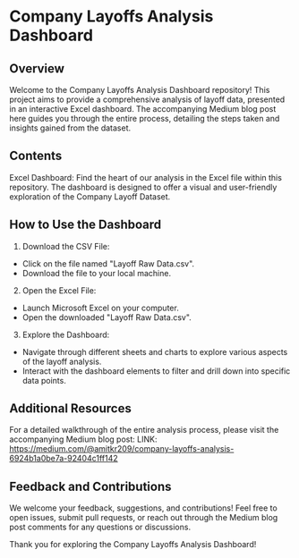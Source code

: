 # Company Layoffs Analysis Dashboard
## Overview
Welcome to the Company Layoffs Analysis Dashboard repository! This project aims to provide a comprehensive analysis of layoff data, presented in an interactive Excel dashboard. The accompanying Medium blog post here guides you through the entire process, detailing the steps taken and insights gained from the dataset.

## Contents
Excel Dashboard: Find the heart of our analysis in the Excel file within this repository. The dashboard is designed to offer a visual and user-friendly exploration of the Company Layoff Dataset.

## How to Use the Dashboard

1. Download the CSV File:
 - Click on the file named "Layoff Raw Data.csv".
 - Download the file to your local machine.
   
2. Open the Excel File:
 - Launch Microsoft Excel on your computer.
 - Open the downloaded "Layoff Raw Data.csv".

3. Explore the Dashboard:
 - Navigate through different sheets and charts to explore various aspects of the layoff analysis.
 - Interact with the dashboard elements to filter and drill down into specific data points.
   
## Additional Resources
For a detailed walkthrough of the entire analysis process, please visit the accompanying Medium blog post:
LINK: https://medium.com/@amitkr209/company-layoffs-analysis-6924b1a0be7a-92404c1ff142

## Feedback and Contributions
We welcome your feedback, suggestions, and contributions! Feel free to open issues, submit pull requests, or reach out through the Medium blog post comments for any questions or discussions.

Thank you for exploring the Company Layoffs Analysis Dashboard!
